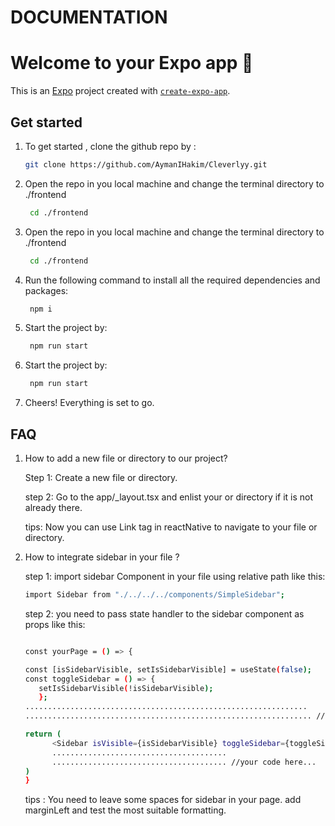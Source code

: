 # DOCUMENTATION

# Welcome to your Expo app 👋

This is an [Expo](https://expo.dev) project created with [`create-expo-app`](https://www.npmjs.com/package/create-expo-app).

## Get started

1. To get started , clone the github repo by :

   ```bash
   git clone https://github.com/AymanIHakim/Cleverlyy.git
   ```

2. Open the repo in you local machine and change the terminal directory to ./frontend

   ```bash
    cd ./frontend
   ```

3. Open the repo in you local machine and change the terminal directory to ./frontend

   ```bash
    cd ./frontend
   ```

4. Run the following command to install all the required dependencies and packages:

   ```bash
    npm i
   ```

5. Start the project by:

   ```bash
    npm run start
   ```

6. Start the project by:

   ```bash
    npm run start
   ```

7. Cheers! Everything is set to go.

## FAQ

1. How to add a new file or directory to our project?

   Step 1: Create a new file or directory.

   step 2: Go to the app/\_layout.tsx and enlist your or directory if it is not already there.

   tips: Now you can use Link tag in reactNative to navigate to your file or directory.

2. How to integrate sidebar in your file ?

   step 1: import sidebar Component in your file using relative path like this:

   ```bash
   import Sidebar from "./../../../components/SimpleSidebar";
   ```

   step 2: you need to pass state handler to the sidebar component as props like this:

   ```bash

   const yourPage = () => {

   const [isSidebarVisible, setIsSidebarVisible] = useState(false);
   const toggleSidebar = () => {
      setIsSidebarVisible(!isSidebarVisible);
      };
   ...............................................................
   ................................................................ //your code here...

   return (
         <Sidebar isVisible={isSidebarVisible} toggleSidebar={toggleSidebar} />
         .......................................
         ....................................... //your code here...
   )
   }
   ```

   tips : You need to leave some spaces for sidebar in your page. add marginLeft and test the most suitable formatting.
